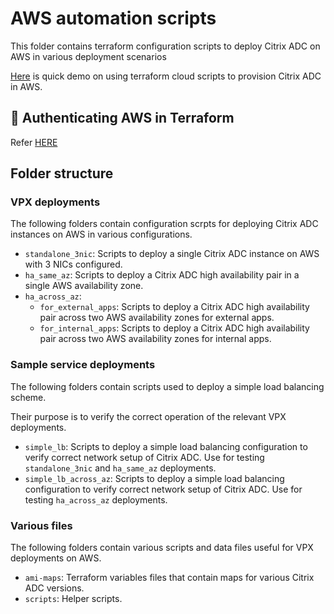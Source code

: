 # AWS automation scripts

This folder contains terraform configuration scripts to deploy Citrix ADC on AWS in various deployment scenarios

[Here](https://www.youtube.com/watch?v=LgGS0-Q5ODE&list=PLrUklKi1o_Zny9cgvjJ7xrBtcdOY_Kc6N&index=14&ab_channel=Citrix) is quick demo on using terraform cloud scripts to provision Citrix ADC in AWS.

## 🔐 Authenticating AWS in Terraform

Refer [HERE](https://registry.terraform.io/providers/hashicorp/aws/latest/docs#authentication-and-configuration)

## Folder structure

### VPX deployments

The following folders contain configuration scrpts for deploying Citrix ADC instances on AWS in
various configurations.

* `standalone_3nic`: Scripts to deploy a single Citrix ADC instance on AWS with 3 NICs configured.
* `ha_same_az`: Scripts to deploy a Citrix ADC high availability pair in a single AWS availability zone.
* `ha_across_az`:
  * `for_external_apps`: Scripts to deploy a Citrix ADC high availability pair across two AWS availability zones for external apps.
  * `for_internal_apps`: Scripts to deploy a Citrix ADC high availability pair across two AWS availability zones for internal apps.

### Sample service deployments

The following folders contain scripts used to deploy a simple load balancing scheme.

Their purpose is to verify the correct operation of the relevant VPX deployments.

* `simple_lb`: Scripts to deploy a simple load balancing configuration to verify correct network setup of Citrix ADC. Use for testing `standalone_3nic` and `ha_same_az` deployments.
* `simple_lb_across_az`: Scripts to deploy a simple load balancing configuration to verify correct network setup of Citrix ADC. Use for testing `ha_across_az` deployments.

### Various files

The following folders contain various scripts and data files useful for VPX deployments on AWS.

* `ami-maps`: Terraform variables files that contain maps for various Citrix ADC versions.
* `scripts`: Helper scripts.
